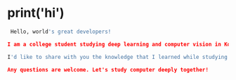 print('hi')
======
```python
 Hello, world's great developers!                                              # 전세계의 멋진 개발자 여러분, 안녕하세요!

I am a college student studying deep learning and computer vision in Korea.    # 저는 한국에서 딥러닝과 컴퓨터 비전을 공부하는 학생입니다.

I'd like to share with you the knowledge that I learned while studying.        # 제가 공부하면서 배운 여러 지식들을 같이 나누고자 합니다

Any questions are welcome. Let's study computer deeply together!               # 어떤 질문이든 환영합니다. 같이 컴퓨터에 대해 깊히 공부해 봅시다!
```
<!--
**Bae-SeungHo/Bae-SeungHo** is a ✨ _special_ ✨ repository because its `README.md` (this file) appears on your GitHub profile.

Here are some ideas to get you started:

- 🔭 I’m currently working on ...
- 🌱 I’m currently learning ...
- 👯 I’m looking to collaborate on ...
- 🤔 I’m looking for help with ...
- 💬 Ask me about ...
- 📫 How to reach me: ...
- 😄 Pronouns: ...
- ⚡ Fun fact: ...
-->
